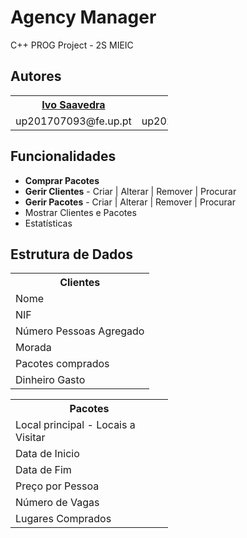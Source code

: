# Agency Manager

C++ PROG Project - 2S MIEIC

<h2>Autores</h2>

<table style="width:50%;">
  <tr>
    <th><a href="https://github.com/ivSaav"><b>Ivo Saavedra</b></a></th>
    <th><a href="https://github.com/rodykings"><b>Rodrigo Reis</b></a></th>
  </tr>
  <tr>
    <td>up201707093@fe.up.pt</td>
    <td>up201806534@fe.up.pt</td>
  </tr>
</table>


<h2>Funcionalidades</h2>

<ul>
  <li><b>Comprar Pacotes</b> 
  <li><b>Gerir Clientes</b> - Criar | Alterar | Remover | Procurar</li>
  <li><b>Gerir Pacotes</b> - Criar | Alterar | Remover | Procurar</li>
  <li>Mostrar Clientes e Pacotes</li>
  <li>Estatísticas</li>
</ul>



<h2>Estrutura de Dados</h2>

<table style="width:50%">
  <tr>
    <th><b>Clientes</b></th>
  </tr>
  <tr>
    <td>Nome</td>
  </tr>
  <tr>
    <td>NIF</td>
  </tr>
  <tr>
    <td>Número Pessoas Agregado</td>
  </tr>
  <tr>
    <td>Morada</td>
  </tr>
  <tr>
    <td>Pacotes comprados</td>
  </tr>
  <tr>
    <td>Dinheiro Gasto</td>
  </tr>
</table>


<table style="width:50%">
  <tr>
    <th><b>Pacotes</b></th> 
  </tr>
  <tr>
    <td>Local principal - Locais a Visitar</td> 
  </tr>
  <tr>
    <td>Data de Inicio</td> 
  </tr>
  <tr>
    <td>Data de Fim</td> 
  </tr>
  <tr>
    <td>Preço por Pessoa</td> 
  </tr>
  <tr>
    <td>Número de Vagas</td> 
  </tr>
  <tr>
    <td>Lugares Comprados</td> 
  </tr>
</table>


